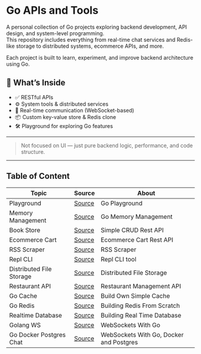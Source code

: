 # Go APIs and Tools

A personal collection of Go projects exploring backend development, API design, and system-level programming.  
This repository includes everything from real-time chat services and Redis-like storage to distributed systems, ecommerce APIs, and more.

Each project is built to learn, experiment, and improve backend architecture using Go.

## 🔧 What’s Inside

- ✅ RESTful APIs
- ⚙️ System tools & distributed services
- 💬 Real-time communication (WebSocket-based)
- 📦 Custom key-value store & Redis clone
- 🛠️ Playground for exploring Go features

---

> Not focused on UI — just pure backend logic, performance, and code structure.

---

## Table of Content

| Topic                    | Source                                | About                                   |
| ------------------------ | ------------------------------------- | --------------------------------------- |
| Playground               | [Source](./playground/)               | Go Playground                           |
| Memory Management        | [Source](./memory-management)         | Go Memory Management                    |
| Book Store               | [Source](./book-store/)               | Simple CRUD Rest API                    |
| Ecommerce Cart           | [Source](./ecommerce-cart/)           | Ecommerce Cart Rest API                 |
| RSS Scraper              | [Source](./rss-scraper/)              | RSS Scraper                             |
| Repl CLI                 | [Source](./repl-cli/)                 | Repl CLI tool                           |
| Distributed File Storage | [Source](./distributed-file-storage/) | Distributed File Storage                |
| Restaurant API           | [Source](./restaurant-api/)           | Restaurant Management API               |
| Go Cache                 | [Source](./go-cache/)                 | Build Own Simple Cache                  |
| Go Redis                 | [Source](./redis-from-scratch/)       | Building Redis From Scratch             |
| Realtime Database        | [Source](./realtime-database)         | Building Real Time Database             |
| Golang WS                | [Source](./go-ws)                     | WebSockets With Go                      |
| Go Docker Postgres Chat  | [Source](./go-docker-chat/)           | WebSockets With Go, Docker and Postgres |
